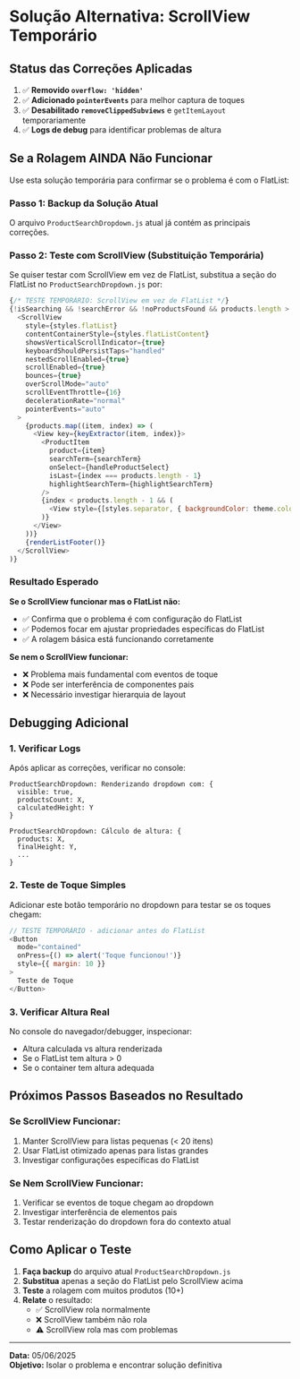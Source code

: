 # Solução Alternativa: ScrollView Temporário

## Status das Correções Aplicadas

1. ✅ **Removido `overflow: 'hidden'`** 
2. ✅ **Adicionado `pointerEvents`** para melhor captura de toques
3. ✅ **Desabilitado `removeClippedSubviews`** e `getItemLayout` temporariamente
4. ✅ **Logs de debug** para identificar problemas de altura

## Se a Rolagem AINDA Não Funcionar

Use esta solução temporária para confirmar se o problema é com o FlatList:

### Passo 1: Backup da Solução Atual
O arquivo `ProductSearchDropdown.js` atual já contém as principais correções.

### Passo 2: Teste com ScrollView (Substituição Temporária)

Se quiser testar com ScrollView em vez de FlatList, substitua a seção do FlatList no `ProductSearchDropdown.js` por:

```javascript
{/* TESTE TEMPORÁRIO: ScrollView em vez de FlatList */}
{!isSearching && !searchError && !noProductsFound && products.length > 0 && (
  <ScrollView
    style={styles.flatList}
    contentContainerStyle={styles.flatListContent}
    showsVerticalScrollIndicator={true}
    keyboardShouldPersistTaps="handled"
    nestedScrollEnabled={true}
    scrollEnabled={true}
    bounces={true}
    overScrollMode="auto"
    scrollEventThrottle={16}
    decelerationRate="normal"
    pointerEvents="auto"
  >
    {products.map((item, index) => (
      <View key={keyExtractor(item, index)}>
        <ProductItem
          product={item}
          searchTerm={searchTerm}
          onSelect={handleProductSelect}
          isLast={index === products.length - 1}
          highlightSearchTerm={highlightSearchTerm}
        />
        {index < products.length - 1 && (
          <View style={[styles.separator, { backgroundColor: theme.colors.outline }]} />
        )}
      </View>
    ))}
    {renderListFooter()}
  </ScrollView>
)}
```

### Resultado Esperado

**Se o ScrollView funcionar mas o FlatList não:**
- ✅ Confirma que o problema é com configuração do FlatList
- ✅ Podemos focar em ajustar propriedades específicas do FlatList
- ✅ A rolagem básica está funcionando corretamente

**Se nem o ScrollView funcionar:**
- ❌ Problema mais fundamental com eventos de toque
- ❌ Pode ser interferência de componentes pais
- ❌ Necessário investigar hierarquia de layout

## Debugging Adicional

### 1. Verificar Logs
Após aplicar as correções, verificar no console:

```
ProductSearchDropdown: Renderizando dropdown com: {
  visible: true,
  productsCount: X,
  calculatedHeight: Y
}

ProductSearchDropdown: Cálculo de altura: {
  products: X,
  finalHeight: Y,
  ...
}
```

### 2. Teste de Toque Simples
Adicionar este botão temporário no dropdown para testar se os toques chegam:

```javascript
// TESTE TEMPORÁRIO - adicionar antes do FlatList
<Button 
  mode="contained" 
  onPress={() => alert('Toque funcionou!')}
  style={{ margin: 10 }}
>
  Teste de Toque
</Button>
```

### 3. Verificar Altura Real
No console do navegador/debugger, inspecionar:
- Altura calculada vs altura renderizada
- Se o FlatList tem altura > 0
- Se o container tem altura adequada

## Próximos Passos Baseados no Resultado

### Se ScrollView Funcionar:
1. Manter ScrollView para listas pequenas (< 20 itens)
2. Usar FlatList otimizado apenas para listas grandes
3. Investigar configurações específicas do FlatList

### Se Nem ScrollView Funcionar:
1. Verificar se eventos de toque chegam ao dropdown
2. Investigar interferência de elementos pais
3. Testar renderização do dropdown fora do contexto atual

## Como Aplicar o Teste

1. **Faça backup** do arquivo atual `ProductSearchDropdown.js`
2. **Substitua** apenas a seção do FlatList pelo ScrollView acima
3. **Teste** a rolagem com muitos produtos (10+)
4. **Relate** o resultado:
   - ✅ ScrollView rola normalmente
   - ❌ ScrollView também não rola
   - ⚠️ ScrollView rola mas com problemas

---
**Data:** 05/06/2025  
**Objetivo:** Isolar o problema e encontrar solução definitiva
